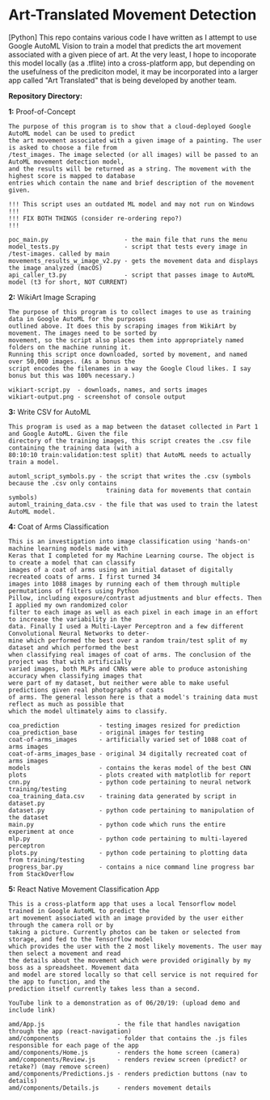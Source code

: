 # Art-Translated Movement Detection
[Python] This repo contains various code I have written as I attempt to use Google AutoML Vision to train a model that predicts the art movement associated with a given piece of art. At the very least, I hope to incoporate this model locally (as a .tflite) into a cross-platform app, but depending on the usefulness of the prediciton model, it may be incorporated into a larger app called "Art Translated" that is being developed by another team.


**Repository Directory:**

**1:** Proof-of-Concept

    The purpose of this program is to show that a cloud-deployed Google AutoML model can be used to predict
    the art movement associated with a given image of a painting. The user is asked to choose a file from
    /test_images. The image selected (or all images) will be passed to an AutoML movement detection model,
    and the results will be returned as a string. The movement with the highest score is mapped to database
    entries which contain the name and brief description of the movement given.

    !!! This script uses an outdated ML model and may not run on Windows !!!
    !!! FIX BOTH THINGS (consider re-ordering repo?)                     !!!

    poc_main.py                     - the main file that runs the menu
    model_tests.py                  - script that tests every image in /test-images. called by main
    movements_results_w_image_v2.py - gets the movement data and displays the image analyzed (macOS)
    api_caller_t3.py                - script that passes image to AutoML model (t3 for short, NOT CURRENT)

**2:** WikiArt Image Scraping

    The purpose of this program is to collect images to use as training data in Google AutoML for the purposes
    outlined above. It does this by scraping images from WikiArt by movement. The images need to be sorted by
    movement, so the script also places them into appropriately named folders on the machine running it.
    Running this script once downloaded, sorted by movement, and named over 50,000 images. (As a bonus the
    script encodes the filenames in a way the Google Cloud likes. I say bonus but this was 100% necessary.)

    wikiart-script.py  - downloads, names, and sorts images
    wikiart-output.png - screenshot of console output

**3:** Write CSV for AutoML

    This program is used as a map between the dataset collected in Part 1 and Google AutoML. Given the file
    directory of the training images, this script creates the .csv file containing the training data (with a
    80:10:10 train:validation:test split) that AutoML needs to actually train a model.

    automl_script_symbols.py - the script that writes the .csv (symbols because the .csv only contains
                               training data for movements that contain symbols)
    automl_training_data.csv - the file that was used to train the latest AutoML model.

**4:** Coat of Arms Classification

    This is an investigation into image classification using 'hands-on' machine learning models made with
    Keras that I completed for my Machine Learning course. The object is to create a model that can classify
    images of a coat of arms using an initial dataset of digitally recreated coats of arms. I first turned 34
    images into 1088 images by running each of them through multiple permutations of filters using Python
    Pillow, including exposure/contrast adjustments and blur effects. Then I applied my own randomized color
    filter to each image as well as each pixel in each image in an effort to increase the variability in the
    data. Finally I used a Multi-Layer Perceptron and a few different Convolutional Neural Networks to deter-
    mine which performed the best over a random train/test split of my dataset and which performed the best
    when classifying real images of coat of arms. The conclusion of the project was that with artificially
    varied images, both MLPs and CNNs were able to produce astonishing accuracy when classifying images that
    were part of my dataset, but neither were able to make useful predictions given real photographs of coats
    of arms. The general lesson here is that a model's training data must reflect as much as possible that
    which the model ultimately aims to classify.

    coa_prediction           - testing images resized for prediction
    coa_prediction_base      - original images for testing
    coat-of-arms_images      - artificially varied set of 1088 coat of arms images
    coat-of-arms_images_base - original 34 digitally recreated coat of arms images
    models                   - contains the keras model of the best CNN
    plots                    - plots created with matplotlib for report
    cnn.py                   - python code pertaining to neural network training/testing
    coa_training_data.csv    - training data generated by script in dataset.py
    dataset.py               - python code pertaining to manipulation of the dataset
    main.py                  - python code which runs the entire experiment at once
    mlp.py                   - python code pertaining to multi-layered perceptron
    plots.py                 - python code pertaining to plotting data from training/testing
    progress_bar.py          - contains a nice command line progress bar from StackOverflow

**5:** React Native Movement Classification App

    This is a cross-platform app that uses a local Tensorflow model trained in Google AutoML to predict the
    art movement associated with an image provided by the user either through the camera roll or by
    taking a picture. Currently photos can be taken or selected from storage, and fed to the Tensorflow model
    which provides the user with the 2 most likely movements. The user may then select a movement and read
    the details about the movement which were provided originally by my boss as a spreadsheet. Movement data
    and model are stored locally so that cell service is not required for the app to function, and the
    prediction itself currently takes less than a second.

    YouTube link to a demonstration as of 06/20/19: (upload demo and include link)

    amd/App.js                    - the file that handles navigation through the app (react-navigation)
    amd/components                - folder that contains the .js files responsible for each page of the app
    amd/components/Home.js        - renders the home screen (camera)
    amd/components/Review.js      - renders review screen (predict? or retake?) (may remove screen)
    amd/components/Predictions.js - renders prediction buttons (nav to details)
    amd/components/Details.js     - renders movement details
